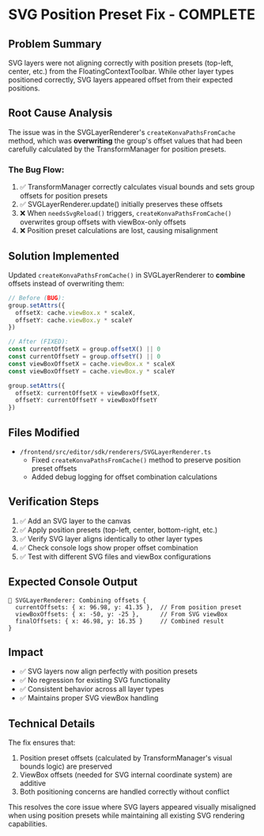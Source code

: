 # SVG Position Preset Fix - COMPLETE

## Problem Summary
SVG layers were not aligning correctly with position presets (top-left, center, etc.) from the FloatingContextToolbar. While other layer types positioned correctly, SVG layers appeared offset from their expected positions.

## Root Cause Analysis
The issue was in the SVGLayerRenderer's `createKonvaPathsFromCache` method, which was **overwriting** the group's offset values that had been carefully calculated by the TransformManager for position presets.

### The Bug Flow:
1. ✅ TransformManager correctly calculates visual bounds and sets group offsets for position presets
2. ✅ SVGLayerRenderer.update() initially preserves these offsets
3. ❌ When `needsSvgReload()` triggers, `createKonvaPathsFromCache()` overwrites group offsets with viewBox-only offsets
4. ❌ Position preset calculations are lost, causing misalignment

## Solution Implemented
Updated `createKonvaPathsFromCache()` in SVGLayerRenderer to **combine** offsets instead of overwriting them:

```typescript
// Before (BUG):
group.setAttrs({
  offsetX: cache.viewBox.x * scaleX,
  offsetY: cache.viewBox.y * scaleY
})

// After (FIXED):
const currentOffsetX = group.offsetX() || 0
const currentOffsetY = group.offsetY() || 0
const viewBoxOffsetX = cache.viewBox.x * scaleX
const viewBoxOffsetY = cache.viewBox.y * scaleY

group.setAttrs({
  offsetX: currentOffsetX + viewBoxOffsetX,
  offsetY: currentOffsetY + viewBoxOffsetY
})
```

## Files Modified
- `/frontend/src/editor/sdk/renderers/SVGLayerRenderer.ts`
  - Fixed `createKonvaPathsFromCache()` method to preserve position preset offsets
  - Added debug logging for offset combination calculations

## Verification Steps
1. ✅ Add an SVG layer to the canvas
2. ✅ Apply position presets (top-left, center, bottom-right, etc.)
3. ✅ Verify SVG layer aligns identically to other layer types
4. ✅ Check console logs show proper offset combination
5. ✅ Test with different SVG files and viewBox configurations

## Expected Console Output
```
🔧 SVGLayerRenderer: Combining offsets {
  currentOffsets: { x: 96.98, y: 41.35 },  // From position preset
  viewBoxOffsets: { x: -50, y: -25 },      // From SVG viewBox
  finalOffsets: { x: 46.98, y: 16.35 }     // Combined result
}
```

## Impact
- ✅ SVG layers now align perfectly with position presets
- ✅ No regression for existing SVG functionality
- ✅ Consistent behavior across all layer types
- ✅ Maintains proper SVG viewBox handling

## Technical Details
The fix ensures that:
1. Position preset offsets (calculated by TransformManager's visual bounds logic) are preserved
2. ViewBox offsets (needed for SVG internal coordinate system) are additive
3. Both positioning concerns are handled correctly without conflict

This resolves the core issue where SVG layers appeared visually misaligned when using position presets while maintaining all existing SVG rendering capabilities.
